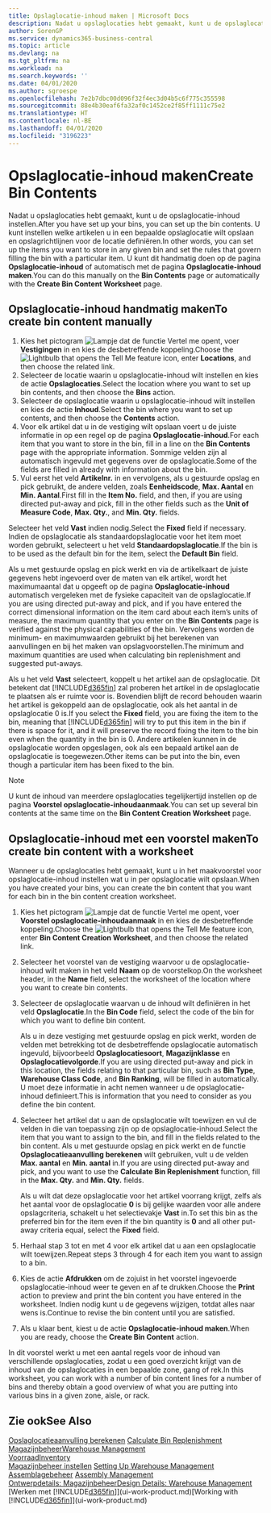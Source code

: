 ```yaml
---
title: Opslaglocatie-inhoud maken | Microsoft Docs
description: Nadat u opslaglocaties hebt gemaakt, kunt u de opslaglocatie-inhoud instellen. U kunt instellen welke artikelen u in een bepaalde opslaglocatie wilt opslaan en opslagrichtlijnen voor de locatie definiëren.
author: SorenGP
ms.service: dynamics365-business-central
ms.topic: article
ms.devlang: na
ms.tgt_pltfrm: na
ms.workload: na
ms.search.keywords: ''
ms.date: 04/01/2020
ms.author: sgroespe
ms.openlocfilehash: 7e2b7dbc00d096f32f4ec3d04b5c6f775c355598
ms.sourcegitcommit: 88e4b30eaf6fa32af0c1452ce2f85ff1111c75e2
ms.translationtype: HT
ms.contentlocale: nl-BE
ms.lasthandoff: 04/01/2020
ms.locfileid: "3196223"
---
```

# <a name="create-bin-contents"></a><span data-ttu-id="38c0b-104">Opslaglocatie-inhoud maken</span><span class="sxs-lookup"><span data-stu-id="38c0b-104">Create Bin Contents</span></span>
<span data-ttu-id="38c0b-105">Nadat u opslaglocaties hebt gemaakt, kunt u de opslaglocatie-inhoud instellen.</span><span class="sxs-lookup"><span data-stu-id="38c0b-105">After you have set up your bins, you can set up the bin contents.</span></span> <span data-ttu-id="38c0b-106">U kunt instellen welke artikelen u in een bepaalde opslaglocatie wilt opslaan en opslagrichtlijnen voor de locatie definiëren.</span><span class="sxs-lookup"><span data-stu-id="38c0b-106">In other words, you can set up the items you want to store in any given bin and set the rules that govern filling the bin with a particular item.</span></span> <span data-ttu-id="38c0b-107">U kunt dit handmatig doen op de pagina **Opslaglocatie-inhoud** of automatisch met de pagina **Opslaglocatie-inhoud maken**.</span><span class="sxs-lookup"><span data-stu-id="38c0b-107">You can do this manually on the **Bin Contents** page or automatically with the **Create Bin Content Worksheet** page.</span></span>

## <a name="to-create-bin-content-manually"></a><span data-ttu-id="38c0b-108">Opslaglocatie-inhoud handmatig maken</span><span class="sxs-lookup"><span data-stu-id="38c0b-108">To create bin content manually</span></span>  
1.  <span data-ttu-id="38c0b-109">Kies het pictogram ![Lampje dat de functie Vertel me opent](media/ui-search/search_small.png "Vertel me wat u wilt doen"), voer **Vestigingen** in en kies de desbetreffende koppeling.</span><span class="sxs-lookup"><span data-stu-id="38c0b-109">Choose the ![Lightbulb that opens the Tell Me feature](media/ui-search/search_small.png "Tell me what you want to do") icon, enter **Locations**, and then choose the related link.</span></span>  
2.  <span data-ttu-id="38c0b-110">Selecteer de locatie waarin u opslaglocatie-inhoud wilt instellen en kies de actie **Opslaglocaties**.</span><span class="sxs-lookup"><span data-stu-id="38c0b-110">Select the location where you want to set up bin contents,  and then choose the **Bins** action.</span></span>  
3.  <span data-ttu-id="38c0b-111">Selecteer de opslaglocatie waarin u opslaglocatie-inhoud wilt instellen en kies de actie **Inhoud**.</span><span class="sxs-lookup"><span data-stu-id="38c0b-111">Select the bin where you want to set up contents, and then choose the **Contents** action.</span></span>  
4.  <span data-ttu-id="38c0b-112">Voor elk artikel dat u in de vestiging wilt opslaan voert u de juiste informatie in op een regel op de pagina **Opslaglocatie-inhoud**.</span><span class="sxs-lookup"><span data-stu-id="38c0b-112">For each item that you want to store in the bin, fill in a line on the **Bin Contents** page with the appropriate information.</span></span> <span data-ttu-id="38c0b-113">Sommige velden zijn al automatisch ingevuld met gegevens over de opslaglocatie.</span><span class="sxs-lookup"><span data-stu-id="38c0b-113">Some of the fields are filled in already with information about the bin.</span></span>  
5.  <span data-ttu-id="38c0b-114">Vul eerst het veld **Artikelnr.** in en vervolgens, als u gestuurde opslag en pick gebruikt, de andere velden, zoals **Eenheidscode**, **Max. Aantal** en **Min. Aantal**.</span><span class="sxs-lookup"><span data-stu-id="38c0b-114">First fill in the **Item No.** field, and then, if you are using directed put-away and pick, fill in the other fields such as the **Unit of Measure Code**, **Max. Qty.**, and **Min. Qty.** fields.</span></span>  

<span data-ttu-id="38c0b-115">Selecteer het veld **Vast** indien nodig.</span><span class="sxs-lookup"><span data-stu-id="38c0b-115">Select the **Fixed** field if necessary.</span></span> <span data-ttu-id="38c0b-116">Indien de opslaglocatie als standaardopslaglocatie voor het item moet worden gebruikt, selecteert u het veld **Standaardopslaglocatie**.</span><span class="sxs-lookup"><span data-stu-id="38c0b-116">If the bin is to be used as the default bin for the item, select the **Default Bin** field.</span></span>  

<span data-ttu-id="38c0b-117">Als u met gestuurde opslag en pick werkt en via de artikelkaart de juiste gegevens hebt ingevoerd over de maten van elk artikel, wordt het maximumaantal dat u opgeeft op de pagina **Opslaglocatie-inhoud** automatisch vergeleken met de fysieke capaciteit van de opslaglocatie.</span><span class="sxs-lookup"><span data-stu-id="38c0b-117">If you are using directed put-away and pick, and if you have entered the correct dimensional information on the item card about each item’s units of measure, the maximum quantity that you enter on the **Bin Contents** page is verified against the physical capabilities of the bin.</span></span> <span data-ttu-id="38c0b-118">Vervolgens worden de minimum- en maximumwaarden gebruikt bij het berekenen van aanvullingen en bij het maken van opslagvoorstellen.</span><span class="sxs-lookup"><span data-stu-id="38c0b-118">The minimum and maximum quantities are used when calculating bin replenishment and suggested put-aways.</span></span>  

<span data-ttu-id="38c0b-119">Als u het veld **Vast** selecteert, koppelt u het artikel aan de opslaglocatie. Dit betekent dat [!INCLUDE[d365fin](includes/d365fin_md.md)] zal proberen het artikel in de opslaglocatie te plaatsen als er ruimte voor is. Bovendien blijft de record behouden waarin het artikel is gekoppeld aan de opslaglocatie, ook als het aantal in de opslaglocatie 0 is.</span><span class="sxs-lookup"><span data-stu-id="38c0b-119">If you select the **Fixed** field, you are fixing the item to the bin, meaning that [!INCLUDE[d365fin](includes/d365fin_md.md)] will try to put this item in the bin if there is space for it, and it will preserve the record fixing the item to the bin even when the quantity in the bin is 0.</span></span> <span data-ttu-id="38c0b-120">Andere artikelen kunnen in de opslaglocatie worden opgeslagen, ook als een bepaald artikel aan de opslaglocatie is toegewezen.</span><span class="sxs-lookup"><span data-stu-id="38c0b-120">Other items can be put into the bin, even though a particular item has been fixed to the bin.</span></span>  

> [!NOTE]  
>  <span data-ttu-id="38c0b-121">U kunt de inhoud van meerdere opslaglocaties tegelijkertijd instellen op de pagina **Voorstel opslaglocatie-inhoudaanmaak**.</span><span class="sxs-lookup"><span data-stu-id="38c0b-121">You can set up several bin contents at the same time on the **Bin Content Creation Worksheet** page.</span></span>  

## <a name="to-create-bin-content-with-a-worksheet"></a><span data-ttu-id="38c0b-122">Opslaglocatie-inhoud met een voorstel maken</span><span class="sxs-lookup"><span data-stu-id="38c0b-122">To create bin content with a worksheet</span></span>  
<span data-ttu-id="38c0b-123">Wanneer u de opslaglocaties hebt gemaakt, kunt u in het maakvoorstel voor opslaglocatie-inhoud instellen wat u in per opslaglocatie wilt opslaan.</span><span class="sxs-lookup"><span data-stu-id="38c0b-123">When you have created your bins, you can create the bin content that you want for each bin in the bin content creation worksheet.</span></span>

1.  <span data-ttu-id="38c0b-124">Kies het pictogram ![Lampje dat de functie Vertel me opent](media/ui-search/search_small.png "Vertel me wat u wilt doen"), voer **Voorstel opslaglocatie-inhoudaanmaak** in en kies de desbetreffende koppeling.</span><span class="sxs-lookup"><span data-stu-id="38c0b-124">Choose the ![Lightbulb that opens the Tell Me feature](media/ui-search/search_small.png "Tell me what you want to do") icon, enter **Bin Content Creation Worksheet**, and then choose the related link.</span></span>  
2.  <span data-ttu-id="38c0b-125">Selecteer het voorstel van de vestiging waarvoor u de opslaglocatie-inhoud wilt maken in het veld **Naam** op de voorstelkop.</span><span class="sxs-lookup"><span data-stu-id="38c0b-125">On the worksheet header, in the **Name** field, select the worksheet of the location where you want to create bin contents.</span></span>  
3.  <span data-ttu-id="38c0b-126">Selecteer de opslaglocatie waarvan u de inhoud wilt definiëren in het veld **Opslaglocatie**.</span><span class="sxs-lookup"><span data-stu-id="38c0b-126">In the **Bin Code** field, select the code of the bin for which you want to define bin content.</span></span>   

    <span data-ttu-id="38c0b-127">Als u in deze vestiging met gestuurde opslag en pick werkt, worden de velden met betrekking tot de desbetreffende opslaglocatie automatisch ingevuld, bijvoorbeeld **Opslaglocatiesoort**, **Magazijnklasse** en **Opslaglocatievolgorde**.</span><span class="sxs-lookup"><span data-stu-id="38c0b-127">If you are using directed put-away and pick in this location, the fields relating to that particular bin, such as **Bin Type**, **Warehouse Class Code**, and **Bin Ranking**, will be filled in automatically.</span></span> <span data-ttu-id="38c0b-128">U moet deze informatie in acht nemen wanneer u de opslaglocatie-inhoud definieert.</span><span class="sxs-lookup"><span data-stu-id="38c0b-128">This is information that you need to consider as you define the bin content.</span></span>  
4.  <span data-ttu-id="38c0b-129">Selecteer het artikel dat u aan de opslaglocatie wilt toewijzen en vul de velden in die van toepassing zijn op de opslaglocatie-inhoud.</span><span class="sxs-lookup"><span data-stu-id="38c0b-129">Select the item that you want to assign to the bin, and fill in the fields related to the bin content.</span></span> <span data-ttu-id="38c0b-130">Als u met gestuurde opslag en pick werkt en de functie **Opslaglocatieaanvulling berekenen** wilt gebruiken, vult u de velden **Max. aantal** en **Min. aantal** in.</span><span class="sxs-lookup"><span data-stu-id="38c0b-130">If you are using directed put-away and pick, and you want to use the **Calculate Bin Replenishment** function, fill in the **Max. Qty.** and **Min. Qty.** fields.</span></span>  

    <span data-ttu-id="38c0b-131">Als u wilt dat deze opslaglocatie voor het artikel voorrang krijgt, zelfs als het aantal voor de opslaglocatie **0** is bij gelijke waarden voor alle andere opslagcriteria, schakelt u het selectievakje **Vast** in.</span><span class="sxs-lookup"><span data-stu-id="38c0b-131">To set this bin as the preferred bin for the item even if the bin quantity is **0** and all other put-away criteria equal, select the **Fixed** field.</span></span>  
5.  <span data-ttu-id="38c0b-132">Herhaal stap 3 tot en met 4 voor elk artikel dat u aan een opslaglocatie wilt toewijzen.</span><span class="sxs-lookup"><span data-stu-id="38c0b-132">Repeat steps 3 through 4 for each item you want to assign to a bin.</span></span>  
6.  <span data-ttu-id="38c0b-133">Kies de actie **Afdrukken** om de zojuist in het voorstel ingevoerde opslaglocatie-inhoud weer te geven en af te drukken.</span><span class="sxs-lookup"><span data-stu-id="38c0b-133">Choose the **Print** action to preview and print the bin content you have entered in the worksheet.</span></span> <span data-ttu-id="38c0b-134">Indien nodig kunt u de gegevens wijzigen, totdat alles naar wens is.</span><span class="sxs-lookup"><span data-stu-id="38c0b-134">Continue to revise the bin content until you are satisfied.</span></span>  
7.  <span data-ttu-id="38c0b-135">Als u klaar bent, kiest u de actie **Opslaglocatie-inhoud maken**.</span><span class="sxs-lookup"><span data-stu-id="38c0b-135">When you are ready, choose the **Create Bin Content** action.</span></span>  

<span data-ttu-id="38c0b-136">In dit voorstel werkt u met een aantal regels voor de inhoud van verschillende opslaglocaties, zodat u een goed overzicht krijgt van de inhoud van de opslaglocaties in een bepaalde zone, gang of rek.</span><span class="sxs-lookup"><span data-stu-id="38c0b-136">In this worksheet, you can work with a number of bin content lines for a number of bins and thereby obtain a good overview of what you are putting into various bins in a given zone, aisle, or rack.</span></span>  

## <a name="see-also"></a><span data-ttu-id="38c0b-137">Zie ook</span><span class="sxs-lookup"><span data-stu-id="38c0b-137">See Also</span></span>
<span data-ttu-id="38c0b-138">[Opslaglocatieaanvulling berekenen](warehouse-how-to-calculate-bin-replenishment.md)  </span><span class="sxs-lookup"><span data-stu-id="38c0b-138">[Calculate Bin Replenishment](warehouse-how-to-calculate-bin-replenishment.md)  </span></span>  
[<span data-ttu-id="38c0b-139">Magazijnbeheer</span><span class="sxs-lookup"><span data-stu-id="38c0b-139">Warehouse Management</span></span>](warehouse-manage-warehouse.md)  
[<span data-ttu-id="38c0b-140">Voorraad</span><span class="sxs-lookup"><span data-stu-id="38c0b-140">Inventory</span></span>](inventory-manage-inventory.md)  
<span data-ttu-id="38c0b-141">[Magazijnbeheer instellen](warehouse-setup-warehouse.md)   </span><span class="sxs-lookup"><span data-stu-id="38c0b-141">[Setting Up Warehouse Management](warehouse-setup-warehouse.md)   </span></span>  
<span data-ttu-id="38c0b-142">[Assemblagebeheer](assembly-assemble-items.md)  </span><span class="sxs-lookup"><span data-stu-id="38c0b-142">[Assembly Management](assembly-assemble-items.md)  </span></span>  
[<span data-ttu-id="38c0b-143">Ontwerpdetails: Magazijnbeheer</span><span class="sxs-lookup"><span data-stu-id="38c0b-143">Design Details: Warehouse Management</span></span>](design-details-warehouse-management.md)  
<span data-ttu-id="38c0b-144">[Werken met [!INCLUDE[d365fin](includes/d365fin_md.md)]](ui-work-product.md)</span><span class="sxs-lookup"><span data-stu-id="38c0b-144">[Working with [!INCLUDE[d365fin](includes/d365fin_md.md)]](ui-work-product.md)</span></span>
